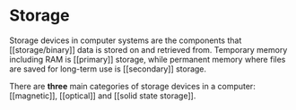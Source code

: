# Storage

Storage devices in computer systems are the components that [[storage/binary]] data is stored on and retrieved from. Temporary memory including RAM is [[primary]] storage, while permanent memory where files are saved for long-term use is [[secondary]] storage.

There are **three** main categories of storage devices in a computer: [[magnetic]], [[optical]] and [[solid state storage]].